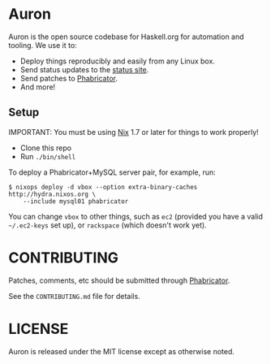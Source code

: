 Auron
=====

Auron is the open source codebase for Haskell.org for automation and
tooling. We use it to:

 - Deploy things reproducibly and easily from any Linux box.
 - Send status updates to the [status site](http://status.haskell.org).
 - Send patches to [Phabricator](https://phabricator.haskell.org).
 - And more!

Setup
-----

IMPORTANT: You must be using
[Nix](http://hydra.nixos.org/build/11757938/download/1/manual/manual.html#chap-installation)
1.7 or later for things to work properly!

- Clone this repo
- Run `./bin/shell`

To deploy a Phabricator+MySQL server pair, for example, run:

```
$ nixops deploy -d vbox --option extra-binary-caches http://hydra.nixos.org \
    --include mysql01 phabricator
```

You can change `vbox` to other things, such as `ec2` (provided you have a
valid `~/.ec2-keys` set up), or `rackspace` (which doesn't work yet).

CONTRIBUTING
============

Patches, comments, etc should be submitted through
[Phabricator](https://phabricator.haskell.org).

See the `CONTRIBUTING.md` file for details.

LICENSE
=======

Auron is released under the MIT license except as otherwise noted.
